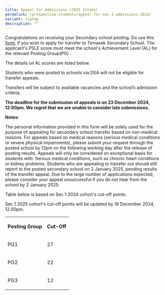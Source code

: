 ```yaml
---
title: Appeal for Admissions (2025 Intake)
permalink: /prospective-students/appeal-for-sec-1-admissions-2024/
variant: tiptap
description: ""
---
```

<p>Congratulations on receiving your Secondary school posting. Do use this
<a href="https://go.gov.sg/tms-sec1-appeal-2025" rel="noopener nofollow" target="_blank">form</a>, if you wish to apply for transfer to Temasek Secondary School.
The applicant's PSLE score must meet the school's Achievement Level (AL)
for the relevant Posting Group(PG) .</p>
<p>The details on AL scores are listed below.</p>
<p>Students who were posted to schools via DSA will not be eligible for transfer
appeals.</p>
<p>Transfers will be subject to available vacancies and the school’s admission
criteria.</p>
<p><strong>The deadline for the submission of appeals is on 23 December 2024, 12:00pm. We regret that we are unable to consider late submissions.</strong>
</p>
<p><strong>Notes:</strong>
</p>
<p>The personal information provided in this form will be solely used for
the purpose of appealing for secondary school transfer based on non-medical
reasons. For appeals based on medical reasons (serious medical conditions
or severe physical impairments), please submit your request through the
posted school by 12pm on the following working day after the release of
posting results. Appeals will only be considered on exceptional basis for
students with: Serious medical conditions, such as chronic heart conditions
or kidney problems. Students who are appealing to transfer out should still
report to the posted secondary school on 2 January 2025, pending results
of the transfer appeal. Due to the large number of applications expected,
please consider your appeal unsuccessful if you do not hear from the school
by 2 January 2025.</p>
<p></p>
<p>Table below is based on Sec 1 2024 cohort's cut-off points.</p>
<p>Sec 1 2025 cohort's cut-off points will be updated by 18 December 2024,
12.00pm.</p>
<table style="minWidth: 50px">
<colgroup>
<col>
<col>
</colgroup>
<tbody>
<tr>
<th rowspan="1" colspan="1">
<p>Posting Group</p>
</th>
<th rowspan="1" colspan="1">
<p>Cut-Off</p>
</th>
</tr>
<tr>
<td rowspan="1" colspan="1">
<p>PG1</p>
</td>
<td rowspan="1" colspan="1">
<p>27</p>
</td>
</tr>
<tr>
<td rowspan="1" colspan="1">
<p>PG2</p>
</td>
<td rowspan="1" colspan="1">
<p>22</p>
</td>
</tr>
<tr>
<td rowspan="1" colspan="1">
<p>PG3</p>
</td>
<td rowspan="1" colspan="1">
<p>12</p>
</td>
</tr>
</tbody>
</table>
<p></p>